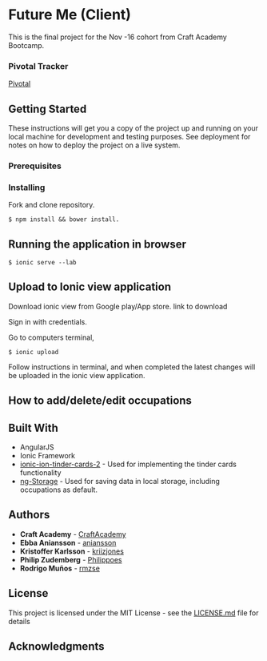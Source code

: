 # Future Me (Client)
This is the final project for the Nov -16 cohort from Craft Academy Bootcamp.

### Pivotal Tracker
[Pivotal](https://www.pivotaltracker.com/n/projects/1968195)

## Getting Started

These instructions will get you a copy of the project up and running on your local machine for development and testing purposes. See deployment for notes on how to deploy the project on a live system.

### Prerequisites

<!-- To be able to install and run the application you need to have Rails 5 and PostgreSQL installed. -->

### Installing

Fork and clone repository.

```
$ npm install && bower install.
```

## Running the application in browser

```
$ ionic serve --lab
```

## Upload to Ionic view application 

Download ionic view from Google play/App store. link to download

Sign in with credentials.

Go to computers terminal,
```
$ ionic upload
```

Follow instructions in terminal, and when completed the latest changes will be uploaded in the ionic view application.

## How to add/delete/edit occupations



## Built With
  * AngularJS
  * Ionic Framework
  * [ionic-ion-tinder-cards-2](https://github.com/loringdodge/ionic-ion-tinder-cards-2) - Used for implementing the tinder cards functionality
  * [ng-Storage](https://github.com/gsklee/ngStorage) - Used for saving data in local storage, including occupations as default.

## Authors
  * **Craft Academy** - [CraftAcademy](https://github.com/CraftAcademy)
  * **Ebba Aniansson** - [aniansson](https://github.com/aniansson)
  * **Kristoffer Karlsson** - [kriizjones](https://github.com/kriizjones)
  * **Philip Zudemberg** - [Philippoes](https://github.com/Philippoes)
  * **Rodrigo Muños** - [rmzse](https://github.com/rmzse)

## License

This project is licensed under the MIT License - see the [LICENSE.md](LICENSE.md) file for details

## Acknowledgments
